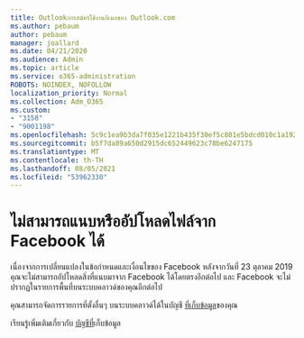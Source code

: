 ```yaml
---
title: Outlookการสมัครใช้งานอีเมลของ Outlook.com
ms.author: pebaum
author: pebaum
manager: joallard
ms.date: 04/21/2020
ms.audience: Admin
ms.topic: article
ms.service: o365-administration
ROBOTS: NOINDEX, NOFOLLOW
localization_priority: Normal
ms.collection: Adm_O365
ms.custom:
- "3158"
- "9001198"
ms.openlocfilehash: 5c9c1ea9b3da7f035e1221b435f30ef5c801e5bdcd010c1a1922d712b6d626b0
ms.sourcegitcommit: b5f7da89a650d2915dc652449623c78be6247175
ms.translationtype: MT
ms.contentlocale: th-TH
ms.lasthandoff: 08/05/2021
ms.locfileid: "53962330"
---
```

# <a name="unable-to-attach-or-upload-files-from-facebook"></a>ไม่สามารถแนบหรืออัปโหลดไฟล์จาก Facebook ได้

เนื่องจากการเปลี่ยนแปลงในข้อกําหนดและเงื่อนไขของ Facebook หลังจากวันที่ 23 ตุลาคม 2019 คุณจะไม่สามารถอัปโหลดสิ่งที่แนบมาจาก Facebook ได้โดยตรงอีกต่อไป และ Facebook จะไม่ปรากฏในรายการพื้นที่บนระบบคลาวด์ของคุณอีกต่อไป 

คุณสามารถจัดการรายการที่ตั้งอื่นๆ บนระบบคลาวด์ได้ในบัญชี [ที่เก็บข้อมูล](https://go.microsoft.com/fwlink/?linkid=2111075)ของคุณ

เรียนรู้เพิ่มเติมเกี่ยวกับ [บัญชีที่](https://support.office.com/article/477cb7cc-5732-4c40-8f23-30472de8138a)เก็บข้อมูล
  